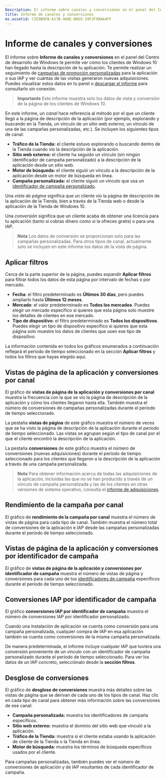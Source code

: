 ```yaml
---
Description: El informe sobre canales y conversiones en el panel del Centro de desarrollo de Windows te permite ver cómo los clientes de Windows 10 han llegado hasta la descripción de tu aplicación.
title: Informe de canales y conversiones
ms.assetid: C359B9FB-A17B-4A8E-B8EE-19F2F98AA4FF
---
```


# Informe de canales y conversiones


El informe sobre **Informe de canales y conversiones** en el panel del Centro de desarrollo de Windows te permite ver cómo los clientes de Windows 10 han llegado hasta la descripción de tu aplicación. Te permite realizar un seguimiento de [campañas de promoción personalizadas](create-a-custom-app-promotion-campaign.md) para la aplicación o sus IAP y ver cuántas de las visitas generaron nuevas adquisiciones. Puedes visualizar estos datos en tu panel o [descargar el informe](download-analytic-reports.md) para consultarlo sin conexión.

> **Importante**   Este informe muestra solo los datos de vista y conversión de la página de los clientes de Windows 10.

 

En este informe, un *canal* hace referencia al método por el que un cliente llegó a la página de descripción de la aplicación (por ejemplo, explorando y buscando en la Tienda, un vínculo de un sitio web externo, un vínculo de una de las campañas personalizadas, etc.). Se incluyen los siguientes tipos de canal:

-   **Tráfico de la Tienda:** el cliente estuvo explorando o buscando dentro de la Tienda cuando vio la descripción de la aplicación.
-   **Sitio web externo:** el cliente ha seguido un vínculo (sin ningún identificador de campaña personalizado) a la descripción de la aplicación desde un sitio web.
-   **Motor de búsqueda:** el cliente siguió un vínculo a la descripción de la aplicación desde un motor de búsqueda en línea.
-   **Campaña personalizada:** el cliente siguió un vínculo que usa un [identificador de campaña personalizado](create-a-custom-app-promotion-campaign.md).

Una *vista de página* significa que un cliente vio la página de descripción de la aplicación de la Tienda, bien a través de la Tienda web o desde la aplicación de la Tienda de Windows 10.

Una *conversión* significa que un cliente acaba de obtener una licencia para tu aplicación (tanto si cobras dinero como si la ofreces gratis) o para una IAP.

> **Nota**  Los datos de conversión se proporcionan solo para las campañas personalizadas. Para otros tipos de canal, actualmente solo se incluyen en este informe los datos de la vista de página.

 

## Aplicar filtros


Cerca de la parte superior de la página, puedes expandir **Aplicar filtros** para filtrar todos los datos de esta página por intervalo de fechas o por mercado.

-   **Fecha**: el filtro predeterminado es **Últimos 30 días**, pero puedes ampliarlo hasta **Últimos 12 meses**.
-   **Mercado**: el valor predeterminado es **Todos los mercados**. Puedes elegir un mercado específico si quieres que esta página solo muestre los detalles de clientes en ese mercado.
-   **Tipo de dispositivo**: el filtro predeterminado es **Todos los dispositivos**. Puedes elegir un tipo de dispositivo específico si quieres que esta página solo muestre los datos de clientes que usen ese tipo de dispositivo.

La información contenida en todos los gráficos enumerados a continuación reflejará el período de tiempo seleccionado en la sección **Aplicar filtros** y todos los filtros que hayas elegido aquí.

## Vistas de página de la aplicación y conversiones por canal


El gráfico de **vistas de página de la aplicación y conversiones por canal** muestra la frecuencia con la que se vio la página de descripción de la aplicación y cómo los clientes llegaron hasta ella. También muestra el número de conversiones de campañas personalizadas durante el período de tiempo seleccionado.

La pestaña **vistas de página** de este gráfico muestra el número de veces que se ha visto la página de descripción de la aplicación durante el período de tiempo seleccionado. Las vistas se agrupan según el tipo de canal por el que el cliente encontró la descripción de la aplicación.

La pestaña **conversiones** de este gráfico muestra el número de conversiones (nuevas adquisiciones) durante el período de tiempo seleccionado para los clientes que llegaron a la descripción de la aplicación a través de una campaña personalizada.

> **Nota**  Para obtener información acerca de todas las adquisiciones de la aplicación, incluidas las que no se han producido a través de un vínculo de campaña personalizada y las de los clientes en otras versiones de sistema operativo, consulta el [informe de adquisiciones](acquisitions-report.md).

 

## Rendimiento de la campaña por canal


El gráfico de **rendimiento de la campaña por canal** muestra el número de vistas de página para cada tipo de canal. También muestra el número total de conversiones de la aplicación e IAP desde las campañas personalizadas durante el período de tiempo seleccionado.

## Vistas de página de la aplicación y conversiones por identificador de campaña


El gráfico de **vistas de página de la aplicación y conversiones por identificador de campaña** muestra el número de vistas de página y conversiones para cada uno de tus [identificadores de campaña](create-a-custom-app-promotion-campaign.md) específicos durante el período de tiempo seleccionado.

##  Conversiones IAP por identificador de campaña


El gráfico **conversiones IAP por identificador de campaña** muestra el número de conversiones IAP por identificador personalizado.

Cuando una instalación de aplicación se cuenta como conversión para una campaña personalizada, cualquier compra de IAP en esa aplicación también se cuenta como conversiones de la misma campaña personalizada.

De manera predeterminada, el informe incluye cualquier IAP que tuviera una conversión proveniente de un vínculo con un identificador de campaña personalizado durante el período de tiempo seleccionado. Para ver los datos de un IAP concreto, selecciónalo desde la **sección filtros**.

## Desglose de conversiones


El gráfico de **desglose de conversiones** muestra más detalles sobre las vistas de página que se derivan de cada uno de los tipos de canal. Haz clic en cada tipo de canal para obtener más información sobre las conversiones de ese canal:

-   **Campaña personalizada:** muestra los identificadores de campaña específicos.
-   **Sitio web externo:** muestra el dominio del sitio web que vinculó a la aplicación.
-   **Tráfico de la Tienda:** muestra si el cliente estaba usando la aplicación de cliente de la Tienda o la Tienda en línea.
-   **Motor de búsqueda:** muestra los términos de búsqueda específicos usados por el cliente.

Para campañas personalizadas, también puedes ver el número de conversiones de aplicación y de IAP resultantes de cada identificador de campaña.

 

 






<!--HONumber=Mar16_HO1-->



